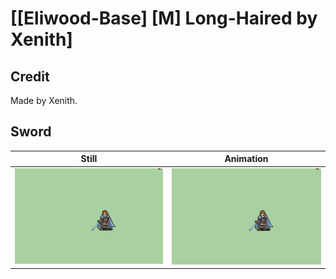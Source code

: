 # [\[Eliwood-Base\] \[M\] Long-Haired by Xenith]

## Credit

Made by Xenith.
	
## Sword

| Still | Animation |
| :---: | :-------: |
| ![Sword still](./Sword_000.png) | ![Sword animation](./Sword.gif) |
